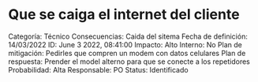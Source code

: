 # Que se caiga el internet del cliente

Categoría: Técnico
Consecuencias: Caida del sitema
Fecha de definición: 14/03/2022
ID: June 3 2022, 08:41:00
Impacto: Alto
Interno: No
Plan de mitigación: Pedirles que compren un modem con datos celulares
Plan de respuesta: Prender el model alterno para que se conecte a los repetidores
Probabilidad: Alta
Responsable: PO
Status: Identificado